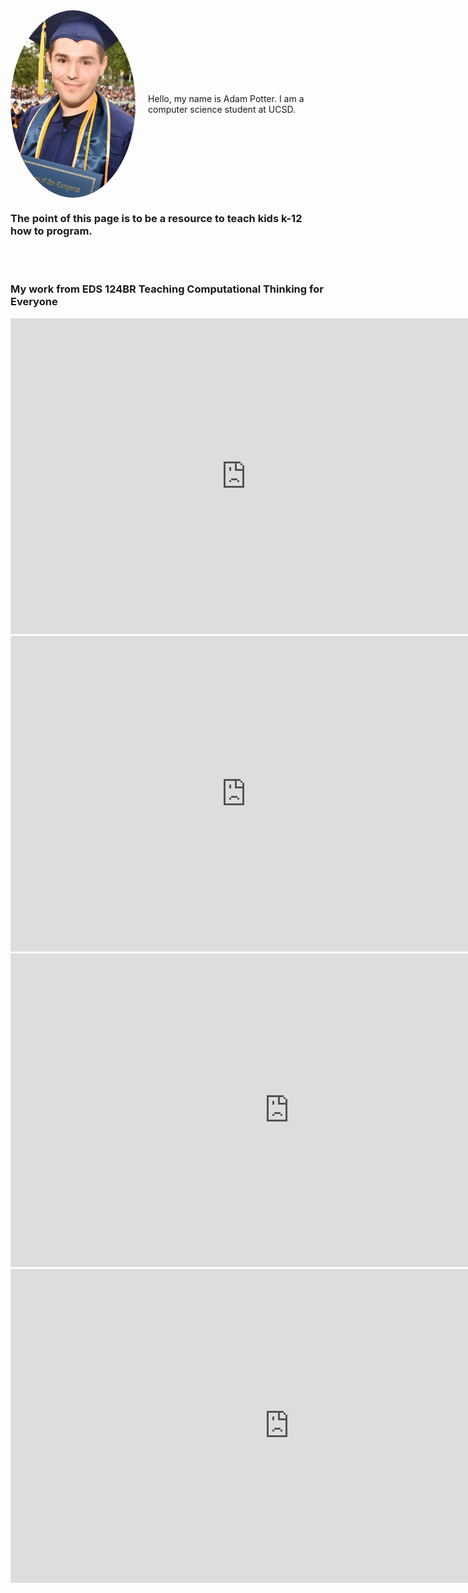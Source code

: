 <div style="display: flex; align-items: center;">
  <img src="./images/IMG_1352.JPG" alt="Adam Potter" style="width: 200px; height: 300px; border-radius: 50%;">
  <p style="margin-left: 20px;">Hello, my name is Adam Potter. I am a computer science student at UCSD. </p>
</div>

### The point of this page is to be a resource to teach kids k-12 how to program.

<br><br>

### My work from EDS 124BR Teaching Computational Thinking for Everyone

<iframe width="754" height="505" src="https://www.youtube.com/embed/7qtek_sYmdc" title="Nested loops" frameborder="0" allow="accelerometer; autoplay; clipboard-write; encrypted-media; gyroscope; picture-in-picture; web-share" allowfullscreen></iframe>

<iframe width="754" height="505" src="https://www.youtube.com/embed/_wPauymOLw0" title="Loops" frameborder="0" allow="accelerometer; autoplay; clipboard-write; encrypted-media; gyroscope; picture-in-picture; web-share" allowfullscreen></iframe>

<iframe width="892" height="502" src="https://www.youtube.com/embed/gIv_Zx7h8mM" title="Animals" frameborder="0" allow="accelerometer; autoplay; clipboard-write; encrypted-media; gyroscope; picture-in-picture; web-share" allowfullscreen></iframe>

<br>

<iframe width="892" height="502" src="https://www.youtube.com/embed/ZoHyVPAtGIE" title="Show What You Know: Explain Your Program" frameborder="0" allow="accelerometer; autoplay; clipboard-write; encrypted-media; gyroscope; picture-in-picture; web-share" allowfullscreen></iframe>
